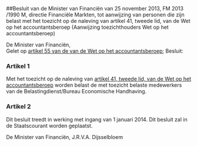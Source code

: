 <meta http-equiv='Content-Type' content='text/html; charset=utf-8' />

##Besluit van de Minister van Financiën van 25 november 2013, FM 2013 /1990 M, directie Financiële Markten, tot aanwijzing van personen die zijn belast met het toezicht op de naleving van artikel 41, tweede lid, van de Wet op het accountantsberoep (Aanwijzing toezichthouders Wet op het accountantsberoep)

De Minister van Financiën,  
Gelet op [artikel 55 van de van de Wet op het accountantsberoep](../../../../../../../../wet/wet/op/het/accountantsberoep/BWBR0032573/README.md);
Besluit:    

### Artikel  1  

Met het toezicht op de naleving van [artikel 41, tweede lid, van de Wet op het accountantsberoep](../../../../../../../../wet/wet/op/het/accountantsberoep/BWBR0032573/README.md) worden belast de met toezicht belaste medewerkers van de Belastingdienst/Bureau Economische Handhaving. 

### Artikel  2  

Dit besluit treedt in werking met ingang van 1 januari 2014. 
Dit besluit zal in de Staatscourant worden geplaatst.  

De 
Minister van Financiën, 
J.R.V.A. Dijsselbloem     
